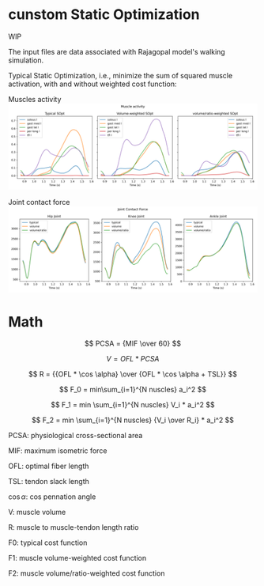 # cunstom Static Optimization 
WIP

The input files are data associated with Rajagopal model's walking simulation.

Typical Static Optimization, i.e., minimize the sum of squared muscle activation, with and without weighted cost function:

Muscles activity
![sample](output/activity.png)

Joint contact force
![sample](output/KJCF.png)

# Math
$$ PCSA = {MIF \over 60} $$

$$ V = OFL * PCSA $$

$$ R = {{OFL * \cos \alpha} \over {OFL * \cos \alpha + TSL}} $$

$$ F_0 = min\sum_{i=1}^{N nuscles} a_i^2 $$

$$ F_1 = min \sum_{i=1}^{N nuscles} V_i * a_i^2 $$

$$ F_2 = min \sum_{i=1}^{N nuscles} {V_i \over R_i} * a_i^2 $$

PCSA: physiological cross-sectional area

MIF: maximum isometric force

OFL: optimal fiber length

TSL: tendon slack length

$`\cos \alpha`$: cos pennation angle

V: muscle volume

R: muscle to muscle-tendon length ratio

F0: typical cost function

F1: muscle volume-weighted cost function

F2: muscle volume/ratio-weighted cost function